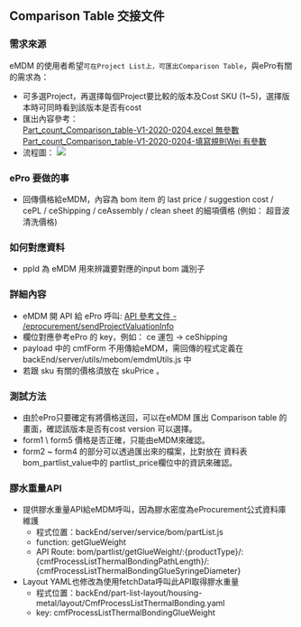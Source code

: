 ## Comparison Table 交接文件

### 需求來源

eMDM 的使用者希望`可在Project List上，可匯出Comparison Table`，與ePro有關的需求為：

  - 可多選Project，再選擇每個Project要比較的版本及Cost SKU (1~5)，選擇版本時可同時看到該版本是否有cost
  - 匯出內容參考：   
    [Part_count_Comparison_table-V1-2020-0204.excel 無參數](https://gitlab.devpack.cc/e-procure-wsd/wi-procurement/blob/master/docs/Comparison_Table/Part_count_Comparison_table-V1-2020-0204.xlsx)  
    [Part_count_Comparison_table-V1-2020-0204-填寫規則Wei 有參數](https://gitlab.devpack.cc/e-procure-wsd/wi-procurement/blob/master/docs/Comparison_Table/Part_count_Comparison_table-V1-2020-0204-填寫規則Wei.xlsx)
  - 流程圖：
    ![](https://gitlab.devpack.cc/e-procure-wsd/wi-procurement/raw/master/docs/Comparison_Table/flow.png)

### ePro 要做的事

  - 回傳價格給eMDM，內容為 bom item 的 last price / suggestion cost / cePL / ceShipping / ceAssembly / clean sheet 的細項價格 (例如： 超音波清洗價格)

### 如何對應資料

  - ppId 為 eMDM 用來辨識要對應的input bom 識別子

### 詳細內容

  - eMDM 開 API 給 ePro 呼叫: [API 參考文件 - /eprocurement/sendProjectValuationInfo](https://192.168.100.105/swagger-ui.html#/e-Procurement/sendProjectValuationInfoUsingPOST)
  - 欄位對應參考ePro 的 key，例如： ce 運包 -> ceShipping
  - payload 中的 cmfForm 不用傳給eMDM，需回傳的程式定義在 backEnd/server/utils/mebom/emdmUtils.js 中
  - 若跟 sku 有關的價格須放在 skuPrice 。

### 測試方法

  - 由於ePro只要確定有將價格送回，可以在eMDM 匯出 Comparison table 的畫面，確認該版本是否有cost version 可以選擇。
  - form1 \ form5 價格是否正確，只能由eMDM來確認。
  - form2 ~ form4 的部分可以透過匯出來的檔案，比對放在 資料表bom_partlist_value中的 partlist_price欄位中的資訊來確認。

### 膠水重量API

  - 提供膠水重量API給eMDM呼叫，因為膠水密度為eProcurement公式資料庫維護
    - 程式位置：backEnd/server/service/bom/partList.js
    - function: getGlueWeight
    - API Route: bom/partlist/getGlueWeight/:{productType}/:{cmfProcessListThermalBondingPathLength}/:{cmfProcessListThermalBondingGlueSyringeDiameter}
  - Layout YAML也修改為使用fetchData呼叫此API取得膠水重量
    - 程式位置：backEnd/part-list-layout/housing-metal/layout/CmfProcessListThermalBonding.yaml
    - key: cmfProcessListThermalBondingGlueWeight

    





